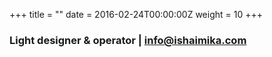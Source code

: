 +++
title = ""
date = 2016-02-24T00:00:00Z
weight = 10
+++
### Light designer & operator | info@ishaimika.com